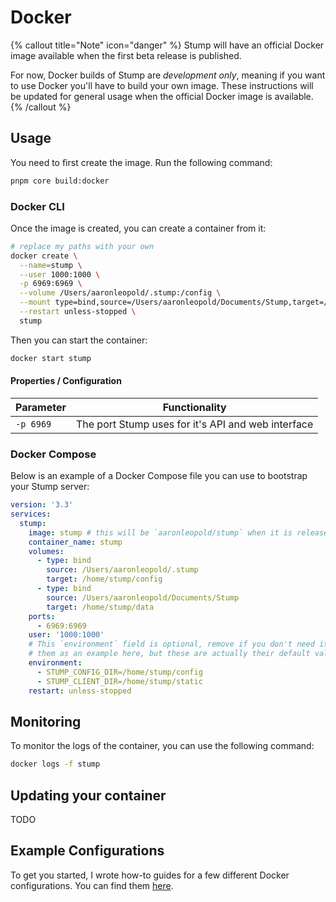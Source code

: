 # Docker

{% callout title="Note" icon="danger" %}
Stump will have an official Docker image available when the first beta release is published.

For now, Docker builds of Stump are _development only_, meaning if you want to use Docker you'll have to build your own image. These instructions will be updated for general usage when the official Docker image is available.
{% /callout %}

## Usage

You need to first create the image. Run the following command:

```bash
pnpm core build:docker
```

### Docker CLI

Once the image is created, you can create a container from it:

```bash
# replace my paths with your own
docker create \
  --name=stump \
  --user 1000:1000 \
  -p 6969:6969 \
  --volume /Users/aaronleopold/.stump:/config \
  --mount type=bind,source=/Users/aaronleopold/Documents/Stump,target=/data \
  --restart unless-stopped \
  stump
```

Then you can start the container:

```bash
docker start stump
```

#### Properties / Configuration

| Parameter |                   Functionality                    |
| --------- | :------------------------------------------------: |
| `-p 6969` | The port Stump uses for it's API and web interface |

### Docker Compose

Below is an example of a Docker Compose file you can use to bootstrap your Stump server:

```yaml
version: '3.3'
services:
  stump:
    image: stump # this will be `aaronleopold/stump` when it is released
    container_name: stump
    volumes:
      - type: bind
        source: /Users/aaronleopold/.stump
        target: /home/stump/config
      - type: bind
        source: /Users/aaronleopold/Documents/Stump
        target: /home/stump/data
    ports:
      - 6969:6969
    user: '1000:1000'
    # This `environment` field is optional, remove if you don't need it. I am using
    # them as an example here, but these are actually their default values.
    environment:
      - STUMP_CONFIG_DIR=/home/stump/config
      - STUMP_CLIENT_DIR=/home/stump/static
    restart: unless-stopped
```

## Monitoring

To monitor the logs of the container, you can use the following command:

```bash
docker logs -f stump
```

## Updating your container

TODO

## Example Configurations

To get you started, I wrote how-to guides for a few different Docker configurations. You can find them [here](/guides/docker-examples).
